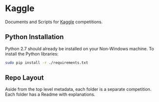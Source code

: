 # Kaggle

Documents and Scripts for [Kaggle](http://www.kaggle.com) competitions.

## Python Installation

Python 2.7 should already be installed on your Non-Windows machine. To install the Python libraries:

```bash
sudo pip install -r ./requirements.txt
```

## Repo Layout

Aside from the top level metadata, each folder is a separate competition. Each folder has a Readme with explanations.